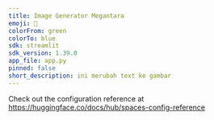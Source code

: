 ```yaml
---
title: Image Generator Megantara
emoji: 🐠
colorFrom: green
colorTo: blue
sdk: streamlit
sdk_version: 1.39.0
app_file: app.py
pinned: false
short_description: ini merubah text ke gambar
---
```


Check out the configuration reference at https://huggingface.co/docs/hub/spaces-config-reference
